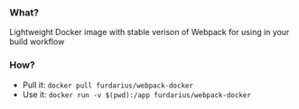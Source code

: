 ### What?

Lightweight Docker image with stable verison of Webpack for using in your build workflow

### How?

* Pull it: `docker pull furdarius/webpack-docker`
* Use it: `docker run -v $(pwd):/app furdarius/webpack-docker`
